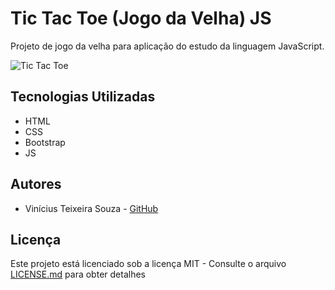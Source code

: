 # Tic Tac Toe (Jogo da Velha) JS
Projeto de jogo da velha para aplicação do estudo da linguagem JavaScript.

![Tic Tac Toe](https://user-images.githubusercontent.com/8833589/80411935-65f7b200-88a3-11ea-9ee1-99e3477e4e53.png)

## Tecnologias Utilizadas
* HTML
* CSS
* Bootstrap
* JS

## Autores
* Vinícius Teixeira Souza - [GitHub](https://github.com/vttsouza)

## Licença
Este projeto está licenciado sob a licença MIT - Consulte o arquivo [LICENSE.md](https://github.com/vttsouza/TicTacToeJS/blob/master/LICENSE) para obter detalhes
